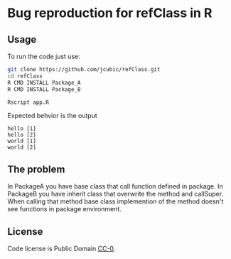 # Bug reproduction for refClass in R

## Usage

To run the code just use:

```bash
git clone https://github.com/jcubic/refClass.git
cd refClass
R CMD INSTALL Package_A
R CMD INSTALL Package_B

Rscript app.R
```

Expected behvior is the output

```
hello [1]
hello [2]
world [1]
world [2]
```

## The problem

In PackageA you have base class that call function defined in package.
In PackageB you have inherit class that overwrite the method and callSuper.
When calling that method base class implemention of the method doesn't see
functions in package environment.

## License

Code license is Public Domain [CC-0](https://creativecommons.org/share-your-work/public-domain/cc0/).
